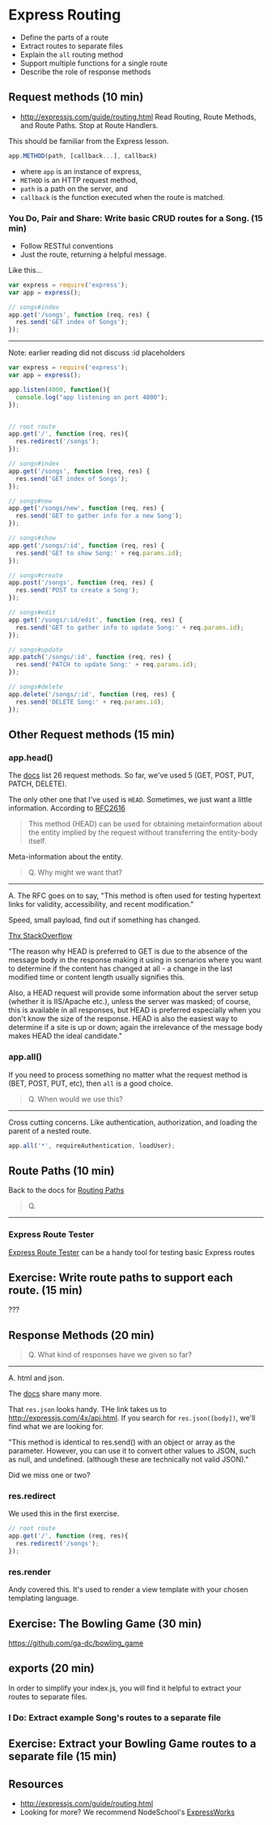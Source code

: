 # Express Routing

- Define the parts of a route
- Extract routes to separate files
- Explain the `all` routing method
- Support multiple functions for a single route
- Describe the role of response methods

## Request methods (10 min)

- http://expressjs.com/guide/routing.html
Read Routing, Route Methods, and Route Paths.  Stop at Route Handlers.

This should be familiar from the Express lesson.

``` javascript
app.METHOD(path, [callback...], callback)
```
- where `app` is an instance of express,
- `METHOD` is an HTTP request method,
- `path` is a path on the server, and
- `callback` is the function executed when the route is matched.

### You Do, Pair and Share: Write basic CRUD routes for a Song. (15 min)

- Follow RESTful conventions
- Just the route, returning a helpful message.

Like this...

``` javascript
var express = require('express');
var app = express();

// songs#index
app.get('/songs', function (req, res) {
  res.send('GET index of Songs');
});
```

---

Note: earlier reading did not discuss :id placeholders

``` js
var express = require('express');
var app = express();

app.listen(4000, function(){
  console.log("app listening on port 4000");
});


// root route
app.get('/', function (req, res){
  res.redirect('/songs');
});

// songs#index
app.get('/songs', function (req, res) {
  res.send('GET index of Songs');
});

// songs#new
app.get('/songs/new', function (req, res) {
  res.send('GET to gather info for a new Song');
});

// songs#show
app.get('/songs/:id', function (req, res) {
  res.send('GET to show Song:' + req.params.id);
});

// songs#create
app.post('/songs', function (req, res) {
  res.send('POST to create a Song');
});

// songs#edit
app.get('/songs/:id/edit', function (req, res) {
  res.send('GET to gather info to update Song:' + req.params.id);
});

// songs#update
app.patch('/songs/:id', function (req, res) {
  res.send('PATCH to update Song:' + req.params.id);
});

// songs#delete
app.delete('/songs/:id', function (req, res) {
  res.send('DELETE Song:' + req.params.id);
});
```

## Other Request methods (15 min)

### app.head()

The [docs](http://expressjs.com/guide/routing.html#route-methods) list 26 request methods.  So far, we've used 5 (GET, POST, PUT, PATCH, DELETE).

The only other one that I've used is `HEAD`.  Sometimes, we just want a little information.  According to [RFC2616](http://www.w3.org/Protocols/rfc2616/rfc2616-sec9.html)
> This method (HEAD) can be used for obtaining metainformation about the entity implied by the request without transferring the entity-body itself.

Meta-information about the entity.

> Q. Why might we want that?
---

A. The RFC goes on to say, "This method is often used for testing hypertext links for validity, accessibility, and recent modification."

Speed, small payload, find out if something has changed.

[Thx StackOverflow](http://stackoverflow.com/a/1461973/232247)

"The reason why HEAD is preferred to GET is due to the absence of the message body in the response making it using in scenarios where you want to determine if the content has changed at all - a change in the last modified time or content length usually signifies this.

Also, a HEAD request will provide some information about the server setup (whether it is IIS/Apache etc.), unless the server was masked; of course, this is available in all responses, but HEAD is preferred especially when you don't know the size of the response. HEAD is also the easiest way to determine if a site is up or down; again the irrelevance of the message body makes HEAD the ideal candidate."

### app.all()

If you need to process something no matter what the request method is (BET, POST, PUT, etc), then `all` is a good choice.

> Q. When would we use this?
---

Cross cutting concerns.  Like authentication, authorization, and loading the parent of a nested route.

``` js
app.all('*', requireAuthentication, loadUser);
```

## Route Paths (10 min)

Back to the docs for [Routing Paths](http://expressjs.com/guide/routing.html#route-paths)

> Q.

---


### Express Route Tester

[Express Route Tester](http://forbeslindesay.github.io/express-route-tester/?_ga=1.256234632.2070291842.1433362238) can be a handy tool for testing basic Express routes

## Exercise: Write route paths to support each route. (15 min)

???

## Response Methods (20 min)

> Q. What kind of responses have we given so far?
---

A. html and json.


The [docs](http://expressjs.com/guide/routing.html#response-methods) share many more.

That `res.json` looks handy.  THe link takes us to http://expressjs.com/4x/api.html.  If you search for
`res.json([body])`, we'll find what we are looking for.

"This method is identical to res.send() with an object or array as the parameter. However, you can use it to convert other values to JSON, such as null, and undefined. (although these are technically not valid JSON)."

Did we miss one or two?

### res.redirect

We used this in the first exercise.

``` js
// root route
app.get('/', function (req, res){
  res.redirect('/songs');
});
```

### res.render

Andy covered this.  It's used to render a view template with your chosen templating language.


## Exercise: The Bowling Game (30 min)

https://github.com/ga-dc/bowling_game

## exports (20 min)

In order to simplify your index.js, you will find it helpful to extract your routes to separate files.

### I Do: Extract example Song's routes to a separate file


## Exercise: Extract your Bowling Game routes to a separate file (15 min)



## Resources
- http://expressjs.com/guide/routing.html
- Looking for more?  We recommend NodeSchool's [ExpressWorks](https://github.com/azat-co/expressworks)
